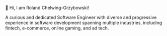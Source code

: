 👋 Hi, I am Roland Chelwing-Grzybowski!

A curious and dedicated Software Engineer with diverse and progressive experience in software development spanning multiple industries, including fintech, e-commerce, online gaming, and ad tech. 
